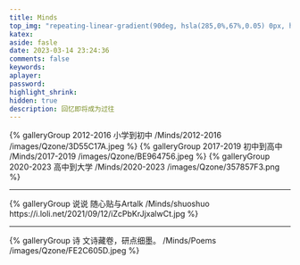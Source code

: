 ```yaml
---
title: Minds
top_img: "repeating-linear-gradient(90deg, hsla(285,0%,67%,0.05) 0px, hsla(285,0%,67%,0.05) 1px,transparent 1px, transparent 96px),repeating-linear-gradient(0deg, hsla(285,0%,67%,0.05) 0px, hsla(285,0%,67%,0.05) 1px,transparent 1px, transparent 96px),repeating-linear-gradient(0deg, hsla(285,0%,67%,0.08) 0px, hsla(285,0%,67%,0.08) 1px,transparent 1px, transparent 12px),repeating-linear-gradient(90deg, hsla(285,0%,67%,0.08) 0px, hsla(285,0%,67%,0.08) 1px,transparent 1px, transparent 12px),linear-gradient(90deg, rgb(79, 30, 203),rgb(252,69,69));"
katex: 
aside: fasle
date: 2023-03-14 23:24:36
comments: false
keywords:
aplayer:
password: 
highlight_shrink:
hidden: true
description: 回忆即将成为过往
---
```


<div class="gallery-group-main">
{% galleryGroup 2012-2016 小学到初中 /Minds/2012-2016  /images/Qzone/3D55C17A.jpeg %}
{% galleryGroup 2017-2019 初中到高中 /Minds/2017-2019 /images/Qzone/BE964756.jpeg %}
{% galleryGroup 2020-2023 高中到大学 /Minds/2020-2023  /images/Qzone/357857F3.png %}
</div>

-----
<div class="gallery-group-main">
{% galleryGroup 说说 随心贴与Artalk /Minds/shuoshuo  https://i.loli.net/2021/09/12/iZcPbKrJjxalwCt.jpg %}
</div>

-----
<div class="gallery-group-main">
{% galleryGroup 诗 文诗藏卷，研点细墨。 /Minds/Poems /images/Qzone/FE2C605D.jpeg %}
</div>